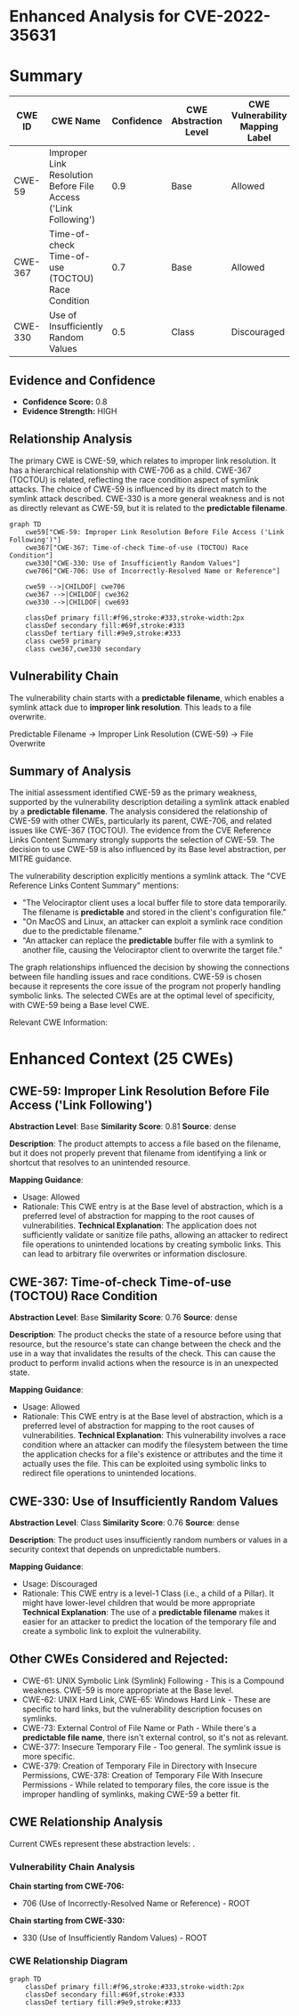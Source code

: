 # Enhanced Analysis for CVE-2022-35631

# Summary
| CWE ID | CWE Name | Confidence | CWE Abstraction Level | CWE Vulnerability Mapping Label | CWE-Vulnerability Mapping Notes |
|---|---|---|---|---|---|
| CWE-59 | Improper Link Resolution Before File Access ('Link Following') | 0.9 | Base | Allowed | Primary CWE |
| CWE-367 | Time-of-check Time-of-use (TOCTOU) Race Condition | 0.7 | Base | Allowed | Secondary Candidate |
| CWE-330 | Use of Insufficiently Random Values | 0.5 | Class | Discouraged | Secondary Candidate |

## Evidence and Confidence

*   **Confidence Score:** 0.8
*   **Evidence Strength:** HIGH

## Relationship Analysis
The primary CWE is CWE-59, which relates to improper link resolution. It has a hierarchical relationship with CWE-706 as a child. CWE-367 (TOCTOU) is related, reflecting the race condition aspect of symlink attacks. The choice of CWE-59 is influenced by its direct match to the symlink attack described. CWE-330 is a more general weakness and is not as directly relevant as CWE-59, but it is related to the **predictable filename**.

```mermaid
graph TD
    cwe59["CWE-59: Improper Link Resolution Before File Access ('Link Following')"]
    cwe367["CWE-367: Time-of-check Time-of-use (TOCTOU) Race Condition"]
    cwe330["CWE-330: Use of Insufficiently Random Values"]
    cwe706["CWE-706: Use of Incorrectly-Resolved Name or Reference"]

    cwe59 -->|CHILDOF| cwe706
    cwe367 -->|CHILDOF| cwe362
    cwe330 -->|CHILDOF| cwe693

    classDef primary fill:#f96,stroke:#333,stroke-width:2px
    classDef secondary fill:#69f,stroke:#333
    classDef tertiary fill:#9e9,stroke:#333
    class cwe59 primary
    class cwe367,cwe330 secondary
```

## Vulnerability Chain
The vulnerability chain starts with a **predictable filename**, which enables a symlink attack due to **improper link resolution**. This leads to a file overwrite.

Predictable Filename -> Improper Link Resolution (CWE-59) -> File Overwrite

## Summary of Analysis
The initial assessment identified CWE-59 as the primary weakness, supported by the vulnerability description detailing a symlink attack enabled by a **predictable filename**. The analysis considered the relationship of CWE-59 with other CWEs, particularly its parent, CWE-706, and related issues like CWE-367 (TOCTOU). The evidence from the CVE Reference Links Content Summary strongly supports the selection of CWE-59. The decision to use CWE-59 is also influenced by its Base level abstraction, per MITRE guidance.

The vulnerability description explicitly mentions a symlink attack. The "CVE Reference Links Content Summary" mentions:

*   "The Velociraptor client uses a local buffer file to store data temporarily. The filename is **predictable** and stored in the client's configuration file."
*   "On MacOS and Linux, an attacker can exploit a symlink race condition due to the predictable filename."
*   "An attacker can replace the **predictable** buffer file with a symlink to another file, causing the Velociraptor client to overwrite the target file."

The graph relationships influenced the decision by showing the connections between file handling issues and race conditions. CWE-59 is chosen because it represents the core issue of the program not properly handling symbolic links. The selected CWEs are at the optimal level of specificity, with CWE-59 being a Base level CWE.

Relevant CWE Information:

# Enhanced Context (25 CWEs)

## CWE-59: Improper Link Resolution Before File Access ('Link Following')
**Abstraction Level**: Base
**Similarity Score**: 0.81
**Source**: dense

**Description**:
The product attempts to access a file based on the filename, but it does not properly prevent that filename from identifying a link or shortcut that resolves to an unintended resource.

**Mapping Guidance**:
- Usage: Allowed
- Rationale: This CWE entry is at the Base level of abstraction, which is a preferred level of abstraction for mapping to the root causes of vulnerabilities.
**Technical Explanation**: The application does not sufficiently validate or sanitize file paths, allowing an attacker to redirect file operations to unintended locations by creating symbolic links. This can lead to arbitrary file overwrites or information disclosure.

## CWE-367: Time-of-check Time-of-use (TOCTOU) Race Condition
**Abstraction Level**: Base
**Similarity Score**: 0.76
**Source**: dense

**Description**:
The product checks the state of a resource before using that resource, but the resource's state can change between the check and the use in a way that invalidates the results of the check. This can cause the product to perform invalid actions when the resource is in an unexpected state.

**Mapping Guidance**:
- Usage: Allowed
- Rationale: This CWE entry is at the Base level of abstraction, which is a preferred level of abstraction for mapping to the root causes of vulnerabilities.
**Technical Explanation**: This vulnerability involves a race condition where an attacker can modify the filesystem between the time the application checks for a file's existence or attributes and the time it actually uses the file. This can be exploited using symbolic links to redirect file operations to unintended locations.

## CWE-330: Use of Insufficiently Random Values
**Abstraction Level**: Class
**Similarity Score**: 0.76
**Source**: dense

**Description**:
The product uses insufficiently random numbers or values in a security context that depends on unpredictable numbers.

**Mapping Guidance**:
- Usage: Discouraged
- Rationale: This CWE entry is a level-1 Class (i.e., a child of a Pillar). It might have lower-level children that would be more appropriate
**Technical Explanation**: The use of a **predictable filename** makes it easier for an attacker to predict the location of the temporary file and create a symbolic link to exploit the vulnerability.

## Other CWEs Considered and Rejected:
*   CWE-61: UNIX Symbolic Link (Symlink) Following - This is a Compound weakness. CWE-59 is more appropriate at the Base level.
*   CWE-62: UNIX Hard Link, CWE-65: Windows Hard Link - These are specific to hard links, but the vulnerability description focuses on symlinks.
*   CWE-73: External Control of File Name or Path - While there's a **predictable file name**, there isn't external control, so it's not as relevant.
*   CWE-377: Insecure Temporary File - Too general. The symlink issue is more specific.
*   CWE-379: Creation of Temporary File in Directory with Insecure Permissions, CWE-378: Creation of Temporary File With Insecure Permissions - While related to temporary files, the core issue is the improper handling of symlinks, making CWE-59 a better fit.


## CWE Relationship Analysis

Current CWEs represent these abstraction levels: .


### Vulnerability Chain Analysis

**Chain starting from CWE-706:**
- 706 (Use of Incorrectly-Resolved Name or Reference) - ROOT


**Chain starting from CWE-330:**
- 330 (Use of Insufficiently Random Values) - ROOT



### CWE Relationship Diagram

```mermaid
graph TD
    classDef primary fill:#f96,stroke:#333,stroke-width:2px
    classDef secondary fill:#69f,stroke:#333
    classDef tertiary fill:#9e9,stroke:#333
```